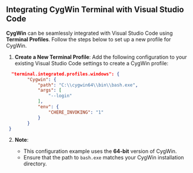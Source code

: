## Integrating CygWin Terminal with Visual Studio Code

**CygWin** can be seamlessly integrated with Visual Studio Code using **Terminal Profiles**. Follow the steps below to set up a new profile for CygWin.

1.  **Create a New Terminal Profile**: Add the following configuration to your existing Visual Studio Code settings to create a CygWin profile:
    
```json
  "terminal.integrated.profiles.windows": {
        "Cygwin": {
            "path": "C:\\cygwin64\\bin\\bash.exe",
            "args": [
                "--login"
            ],
            "env": {
                "CHERE_INVOKING": "1"
            }
        }
 }
 ``` 
    
2.  **Note**:
    
    -   This configuration example uses the **64-bit** version of CygWin.
    -   Ensure that the path to `bash.exe` matches your CygWin installation directory.
